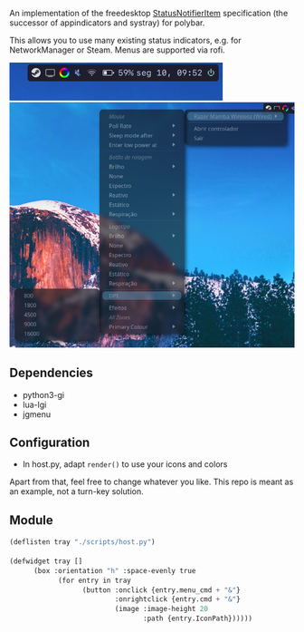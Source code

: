 An implementation of the freedesktop [StatusNotifierItem][0] specification (the
successor of appindicators and systray) for polybar.

This allows you to use many existing status indicators, e.g. for NetworkManager
or Steam. Menus are supported via rofi.

![icons](screenshots/icon.png)
![jgmenu showing a polychromatic menu](screenshots/jgmenu.png)

## Dependencies

-   python3-gi
-   lua-lgi
-   jgmenu

## Configuration

-   In host.py, adapt `render()` to use your icons and colors

Apart from that, feel free to change whatever you like. This repo is meant as
an example, not a turn-key solution.

## Module

```lisp
(deflisten tray "./scripts/host.py")

(defwidget tray []
      (box :orientation "h" :space-evenly true
            (for entry in tray
                  (button :onclick {entry.menu_cmd + "&"}
                          :onrightclick {entry.cmd + "&"}
                          (image :image-height 20
                                 :path {entry.IconPath})))))
```

[0]: https://www.freedesktop.org/wiki/Specifications/StatusNotifierItem/
